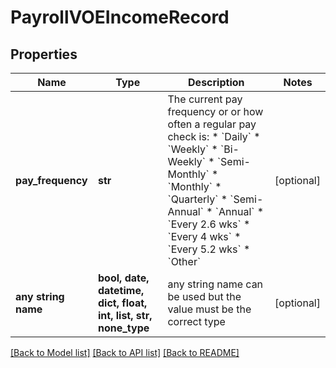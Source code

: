 # PayrollVOEIncomeRecord


## Properties
Name | Type | Description | Notes
------------ | ------------- | ------------- | -------------
**pay_frequency** | **str** | The current pay frequency or or how often a regular pay check is:  * &#x60;Daily&#x60;   * &#x60;Weekly&#x60;   * &#x60;Bi-Weekly&#x60;   * &#x60;Semi-Monthly&#x60;   * &#x60;Monthly&#x60;   * &#x60;Quarterly&#x60;   * &#x60;Semi-Annual&#x60;   * &#x60;Annual&#x60;   * &#x60;Every 2.6 wks&#x60;   * &#x60;Every 4 wks&#x60;   * &#x60;Every 5.2 wks&#x60;   * &#x60;Other&#x60;  | [optional] 
**any string name** | **bool, date, datetime, dict, float, int, list, str, none_type** | any string name can be used but the value must be the correct type | [optional]

[[Back to Model list]](../README.md#documentation-for-models) [[Back to API list]](../README.md#documentation-for-api-endpoints) [[Back to README]](../README.md)


